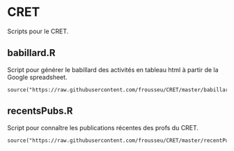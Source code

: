 # CRET

Scripts pour le CRET.

## babillard.R

Script pour générer le babillard des activités en tableau html à partir de la Google spreadsheet.

```{r}
source("https://raw.githubusercontent.com/frousseu/CRET/master/babillard.R")
```

## recentsPubs.R

Script pour connaître les publications récentes des profs du CRET.

```{r}
source("https://raw.githubusercontent.com/frousseu/CRET/master/recentPubs.R")
```

